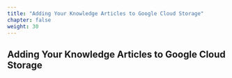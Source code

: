 ```yaml
---
title: "Adding Your Knowledge Articles to Google Cloud Storage"
chapter: false
weight: 30
---
```


## Adding Your Knowledge Articles to Google Cloud Storage

